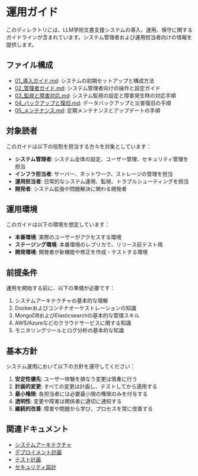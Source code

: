# 運用ガイド

このディレクトリには、LLM学術文書支援システムの導入、運用、保守に関するガイドラインが含まれています。システム管理者および運用担当者向けの情報を提供します。

## ファイル構成

- [01_導入ガイド.md](./01_導入ガイド.md): システムの初期セットアップと構成方法
- [02_管理者ガイド.md](./02_管理者ガイド.md): システム管理者向けの操作と設定ガイド
- [03_監視と障害対応.md](./03_監視と障害対応.md): システム監視の設定と障害発生時の対応手順
- [04_バックアップと復旧.md](./04_バックアップと復旧.md): データバックアップと災害復旧の手順
- [05_メンテナンス.md](./05_メンテナンス.md): 定期メンテナンスとアップデートの手順

## 対象読者

このガイドは以下の役割を担当する方々を対象としています：

- **システム管理者**: システム全体の設定、ユーザー管理、セキュリティ管理を担当
- **インフラ担当者**: サーバー、ネットワーク、ストレージの管理を担当
- **運用担当者**: 日常的なシステム運用、監視、トラブルシューティングを担当
- **開発者**: システム拡張や問題解決に関わる開発者

## 運用環境

このガイドは以下の環境を想定しています：

- **本番環境**: 実際のユーザーがアクセスする環境
- **ステージング環境**: 本番環境のレプリカで、リリース前テスト用
- **開発環境**: 開発者が新機能や修正を作成・テストする環境

## 前提条件

運用を開始する前に、以下の準備が必要です：

1. システムアーキテクチャの基本的な理解
2. Dockerおよびコンテナオーケストレーションの知識
3. MongoDBおよびElasticsearchの基本的な管理スキル
4. AWS/Azureなどのクラウドサービスに関する知識
5. モニタリングツールとログ分析の基本的な知識

## 基本方針

システム運用において以下の方針を遵守してください：

1. **安定性優先**: ユーザー体験を損なう変更は慎重に行う
2. **計画的変更**: すべての変更は計画し、テストしてから適用する
3. **最小権限**: 各担当者には必要最小限の権限のみを付与する
4. **透明性**: 変更や障害は関係者に適切に通知する
5. **継続的改善**: 障害や問題から学び、プロセスを常に改善する

## 関連ドキュメント

- [システムアーキテクチャ](../03_システム設計/01_アーキテクチャ/01_全体アーキテクチャ.md)
- [デプロイメント計画](../03_システム設計/05_デプロイメント/01_デプロイメント概要.md)
- [テスト計画](../07_テスト計画/01_テスト戦略.md)
- [セキュリティ設計](../03_システム設計/08_セキュリティ/01_セキュリティ設計.md)
